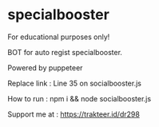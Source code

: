 # specialbooster
For educational purposes only!

BOT for auto regist specialbooster. 

Powered by puppeteer

Replace link : Line 35 on socialbooster.js

How to run :
npm i && node socialbooster.js

Support me at : https://trakteer.id/dr298
